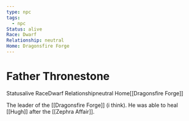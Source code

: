 ```yaml
---
type: npc
tags:
  - npc
Status: alive
Race: Dwarf
Relationship: neutral
Home: Dragonsfire Forge
---
```


# Father Thronestone
<span class="dataview inline-field"><span class="inline-field-key">Status</span><span class="inline-field-value">alive</span></span>
<span class="dataview inline-field"><span class="inline-field-key">Race</span><span class="inline-field-value">Dwarf</span></span>
<span class="dataview inline-field"><span class="inline-field-key">Relationship</span><span class="inline-field-value">neutral</span></span>
<span class="dataview inline-field"><span class="inline-field-key">Home</span><span class="inline-field-value">[[Dragonsfire Forge]]</span></span>

The leader of the [[Dragonsfire Forge]] (i think). He was able to heal [[Hugh]] after the [[Zephra Affair]]. 